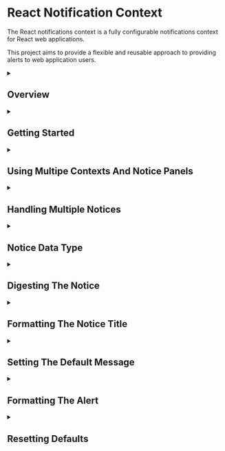 # React Notification Context

The React notifications context is a fully configurable notifications context for React web applications.

This project aims to provide a flexible and reusable approach to providing alerts to web application users.

<details><summary><h2>Overview</h2></summary>
<p>
The default broswer behaviour for alerts presents an unformatted alert dialog. This is invariably ugly and does not fit into the look and feel of any web application.
It does however, have the advantage of being invoked from a global broswer function `alert(...)`.

In a production web application we want the alerts to be formatted and appear at a sensible location within the page.

Bootstrap provides an `Alert` component for formatting and rendeing user alerts. However, in order to render the alert the developer must implement some javascript plumbing to show and hide the alert as required.
In many cases this `plumbing` is effectively boiler plate and obfuscates the business logic implemented by the application.

The React notifications context abstracts this `plumbing` into a reusable React component `Notifications`

`Notifications` provides a react context `Notification.Context` in which notifications accepted by the context are dispatched to the `Notifications.Panel` to be rendered.

``` html
<App> <!-- The react application component -->
  ...
  <Notifications> <!-- The Notifications context is embedded somewhere in the React App -->
    ...
      <ComponentRaisesNotice /> <!-- Some component that raises a notice to be displayed to the user -->
    ...
    <Notifications.Panel /> <!-- The location in the React DOM where notices should be rendered for the user to see -->
    ...
      <ComponentRaisessNotice /> <!-- Some component that raises a notice to be displayed to the user -->
    ...
  </Notifications>
  ...
</App>
```

The `Notifications` component is embedded somewhere in a React application. A `Notifications.Panel` is embedded somewhere within the `Notifications` component.
Any component which submmits a notice to the `Notifications.Context` wihtin the `Notifications` component will have the notice sent to the `Notifications.Panel` to be rendered for the user to see.

The code below shows a basic React component which submits a notice to be shown on the `Notifications.Panel`

``` jsx
const ComponentRaisedNotice = (props) => {

  const notices = useContext(Notifications.Context);
  
  notices.accept({
    type: "danger", 
    title: "Opps I did it again!", 
    message: "Hit me baby one more time!", 
    timeout: 5000});
    
  return <span>Notice Sent!</span>;

};
```

The accepted notice is routed to the `Notifications.Panel` to be rendered by the configured alert component. The only code which exists within the business logic of the application
is to get the notifications context 

``` jsx
const notices = useContext(Notifications.Context);
``` 

and to submit the notice

``` jsx
notices.accept({
  type: "danger", 
  title: "Opps I did it again!", 
  message: "Hit me baby one more time!", 
  timeout: 5000});
```
</p>

Produces the notice below.

![](./library-app/docs/SampleAlertWithTimeout.png)

The 'X' in the top right corner closed the alert.

The icon in the bottom right is a queued countdown timer showing the number of notices queued to be shown. As time passes the outer ring of the wheel diminishes until the timeout passes 
when the notice will automatically close and the next notice (if there is another notice on the queue) will show

If the timeout is set to 0 then the notice will not timeout and the queued countdown timer will not be shown.

![](./library-app/docs/SampleAlert.png)

</details>
<details><summary><h2>Getting Started</h2></summary>

### Install

```
npm import react-notifications-context
```

### Import

``` javascript
import Notifications from 'react-notifications-context';
```

### Usage

1. Include a `Notifications` component in the applications DOM to gather notices submitted by child components.
2. Include a `Notifications.Panel` within the `Notifications` component where the notices should be presented to the user
3. In a component which is to submit a notice get the notifications context 

``` javascript
const notices = useContext(Notifications.Context);
```
 
4. To submit a notice call the `accept` method of the notifications context with the notice to show to the user

``` jsx
notices.accept({
  type: "success", 
  title: "Opps I did it again!", 
  message: "Hit me baby one more time!", 
  timeout: 5000});
```
</details>
<details><summary><h2>Using Multipe Contexts And Notice Panels</h2></summary>

The React notifications context supports using multiple `Notifications` components in the application.
`Notifications` componnents can be included anywhere in the applications DOM. They can be siblings or children of each other.
The react `useContext` hook finds the closest parent `Notifications` component to the component submitting the notice and routes the notice to the `Notifications.Panel` embedded in that `Notifications` component.

There must be one and only one `Notifications.Panel` in any rendered `Notifications` component. If there is more than one it is indeterminate which panel will recieve notices. If there is no `Notifications.Panel` 
The notices will not be rendered but will be cached waiting for a `Notifications.Panel` to be included.

If a notice is submitted outside of a `Notifications` component then the notice is raised using a browser alert.

``` html
<App>
  <!-- Notices submitted here will raise browser alerts -->
  <Notifications>
    <!-- Notices submitted here will raise alerts in panel 1 -->
    <Noticifations.Panel /> <!-- Panel 1 -->
    <!-- Notices submitted here will raise alerts in panel 1 -->
    <Notifications>
      <!-- Notices submitted here will raise alerts in panel 2 -->
      <Noticifations.Panel /> <!-- Panel 2 -->
      <!-- Notices submitted here will raise alerts in panel 2 -->
    </Notifications>
    <!-- Notices submitted here will raise alerts in panel 1 -->
  </Notifications>
  <!-- Notices submitted here will raise browser alerts -->
</App>
```

**Note** There is no requirement for the `Notifications` component to be an immediate child of the `App` nor for the `Notifications.Panel` to be an immediate child of its `Notifications`. The exmaple given ommits more detailed nesting for reasons of clarity

**Note** Notices raised inside of a `Notifications` component are queued until a `Notifications.Panel` exists and is ready to display the notice

</details>
<details><summary><h2>Handling Multiple Notices</h2></summary>

The React notifications context uses a [@k2_tools/utils.queues.queue](https://www.npmjs.com/package/@k2_tools/utils) to queue notices until the `Notifications.Panel` is ready to display them.

Multiple notices can be submitted and all will be queued in the order they were submitted and displayed to the user one at a time.

The `Notifications.Panel` uses a `QueuedCountDownTimer` to automatically timeout the notice after the submitted or configured timeout has elapsed. Once a notice is closed, either by the user or timed out automatically the next queued notice is rendered for the user.

</details>
<details><summary><h2>Notice Data Type</h2></summary>

By default the notice data type is

``` jsx
const notice = {
  type : string, // Default 'info'
  title : string, // If ommitted the notice will not have a title
  message : string, // Defaults to the default message 
  timeout : integer // Defaults to 3000ms
};
```

However, there is no absolute requirement to use this data type. 
Any java object can be submitted as a notice and that object will be passed to the appropriate `Notifications.Panel`. The configured alert component must handle received notice.

Since the alert component is configurable any format of notice can be submitted and will be passed to the configured alert component as its `notice` property under the assumption that the configured 
alert is capable of handling the submitted notice.

In addition to being able to customize the alert component and therefore the notice format notices are also digested before being rendered. See 'Digesting The Notice' below.

</details>
<details><summary><a name="digestingTheNotice"></a><h2>Digesting The Notice</h2></summary>

Digesting the notice allows the notice to be systematically adjusted before it is rendered to the user. 

Each notice is digested by a function that receives the following properties:

1. `notice`

The submitted notice to digest

2. `formatTitle`

A function to format the title. See 'Formatting The Notice Title' below.

3. `defaultMessage`

A string containing the default message to render if the notice does not contain a `message` attribute.

The notice digest processes the given notice and returns the digested notice. The is no limit to what can be done to the given notice.
The value returned by the notice digest function is the passed to the alert component as the `notice` property to be rendered to the user.

The default notice digest:

1. Sets the notice type to "info" if the notice does not define a `type` attribute.
2. Formatst the notice title using the given `formatTitle` function if the notice defines a `title` attribute.
3. Sets the message of the notice to the given `defaultMessage` if the notice does not define a `message` attribute.

The notice digest function is configurable in 2 ways.

1. The default notice digest function can be changed globally.
2. The notice digest function can be set for a specific panel by setting its `digest` property.

### Changing The Default Notice Digest

The React notifications context provides a function `defaultDigest` to set the default message digest function.
The `defaultDigest` function will accept any object of type `Function` as the new default message digest.

``` jsx
import {defaultDigest} from 'react-notifications-context';

const myNewNoticeDigest = (notice, formatTitle, defefaultMessage) => {
  if (!notice.type) {
    notice.type = 'info';
  } // Set the notice type to 'info' if the notice does not have a type attribute
  notice.title = formatTitle(notice.type); // Set the notice title to the title formatted notice type.
  if (!notice.message) {
    notice.message = "This is the default message : " + defaultMessage;
  } // Set the notice message to be the default message if the notice does not define a message.
    // prefixed with "This is the default message : "
  return notice;  // return the digested notice to be rendered to the user.
}; // Define a new notice digest function

defaultDigest(myNewNoticeDigest); // Set the global notice digest function
```

### Changing The Digest For A Specific Notifications.Panel

The React notifications context allow the notice digest to be set for a specific `Notifications.Panel` by providing a notice digest function to its `digest` property.

``` jsx
import React from 'react';
import Notifications from 'react-notifications-context';

const myNewNoticeDigest = (notice, formatTitle, defefaultMessage) => {
  if (!notice.type) {
    notice.type = 'info';
  } // Set the notice type to 'info' if the notice does not have a type attribute
  notice.title = formatTitle(notice.type); // Set the notice title to the title formatted notice type.
  if (!notice.message) {
    notice.message = "This is the default message : " + defaultMessage;
  } // Set the notice message to be the default message if the notice does not define a message.
    // prefixed with "This is the default message : "
  return notice;  // return the digested notice to be rendered to the user.
}; // Define a new notice digest function

const App = () => {
  return (
    <div className="App">
      <Notifications>
        <Notifications.Panel digest={myNewNoticeDigest}/> <!-- Set the digest function for this Panel -->
        ...
      </Notifications>
    </div>
  );
}

export default App;
```

</details>
<details><summary><h2>Formatting The Notice Title</h2></summary>

By default React notifications context formats the title of each notice into title case, where the first letter of each word is capitalised.

This behaviour can be changed by changing the default notice digest function, see above.

It is also possible to just change the default title format function without relacing the whole default notice digest.

There are 2 ways to control the default title format function

1. The default title format function can be changed globally
2. The format title function can bet set for a spesific panel by settings its `titleCase` property.

### Changing The Default Format Title Function

The React notifications context provides a function `defaultTitleCase` to set the default format title function.
The `defaultTitleCase` function will accept any object of type `Function` as the new format title function.

``` jsx
import {defaultTitleCase} from 'react-notifications-context';
import {strings} from '@k2_tools/utils';

defaultTitleCase(strings.kebabCase); // All titles will be formatted in kebab case. aaa-bbb-ccc
```

### Changing The Format Title Function For A Specific Notifications.Panel

The React notifications context allow the format title function to be set for a specific `Notifications.Panel` by providing a format title function to its `titleCase` property.

``` jsx
import React from 'react';
import Notifications from 'react-notifications-context';

const upperCase = (title) => {
  return title.toUpperCase();
}; // Define a new format title function which returns the given title in upper case.

const App = () => {
  return (
    <div className="App">
      <Notifications>
        <Notifications.Panel titleCase={upperCase}/> <!-- Set the format title function for this Panel -->
        ...
      </Notifications>
    </div>
  );
}

export default App;
```

</details>
<details><summary><h2>Setting The Default Message</h2></summary>

By default the React notifications context uses "No message!" as the default message. This message is rendered when the notice does not define a `message` attribute.

There are 2 ways to control the default message

1. The default message can be changed globally
2. The default message can bet set for a spesific panel by settings its `defaultMessage` property.

### Changing The Default Message

The React notifications context provides a function `defaultMessage` to set the default message.
The `defaultMessage` function will accept any string as the new default message.

``` jsx
import {defaultMessage} from 'react-notifications-context';
import {strings} from '@k2_tools/utils';

defaultMessage("Nothing to alert!"); // Set the default message
```

### Changing The Default Message For A Specific Notifications.Panel

The React notifications context allow the default message to be set for a specific `Notifications.Panel` by providing a string to its `defaultMessage` property.

``` jsx
import React from 'react';
import Notifications from 'react-notifications-context';

const App = () => {
  return (
    <div className="App">
      <Notifications>
        <Notifications.Panel defaultMessage={"Nothing to alert!"}/> <!-- Set the default message for this Panel -->
        ...
      </Notifications>
    </div>
  );
}

export default App;
```

</details>
<details><summary><h2>Formatting The Alert</h2></summary>

Out of the box the React notifications context renders a very basic self-closing alert. 
Production applications will want to replace this basic alert format with a format consistent with the look and feel of the application.

There are 2 ways to control the component used to render the notice.

1. Setting a default alert
1. Setting an alert for a specific `Notifications.Panel`

### Setting A Default Alert

The React notifications context privides a function `defaultAlert` to set the default alert component for all `Notifications.Panel`

``` javascript
// Import the default alert function
import {defaultAlert} from 'react-notifications-context';

// Define an alert component
const MyAlert = ({notice, onClose, queued}) => {  
  ...
  return <JSX>
};

// Register the alert component as the default
defaultAlert(MyAlert);
```

**Note** The alert copmponent recieves the following props.

1. `notice`

The notice submitted to the `Notifications.Context` after it has been digested

2. `onClose`

A callback function to close the alert

3. `queued`

A function to call to get the number of notices still on the queue

### Setting An Alert For A Specific Panel

In addition to or instead of setting a default alert individual `Notifications.Panel` can specify the alert component to render through its rendered props

``` jsx
<App>
  <Notifications>
    <Notifications.Panel alert={MyAlert} />
    ...
  </Notifications>
</App>
```

**Note** Alert components set at the panel level override the default alert

</details>

<details><summary><h2>Resetting Defaults</h2></summary>

The React notifications context provides a function `resetDefaults` to reset the defaults to thier original state.
This function is particularly useful for testing.

``` jsx
import {resetDefaults} from 'react-notifications-context';

resetDefaults();
```

</details>














